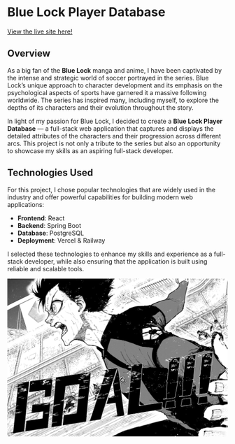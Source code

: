 # Blue Lock Player Database
[View the live site here!](https://blue-lock-player-database.vercel.app)

## Overview

As a big fan of the **Blue Lock** manga and anime, I have been captivated by the intense and strategic world of soccer portrayed in the series. Blue Lock’s unique approach to character development and its emphasis on the psychological aspects of sports have garnered it a massive following worldwide. The series has inspired many, including myself, to explore the depths of its characters and their evolution throughout the story.

In light of my passion for Blue Lock, I decided to create a **Blue Lock Player Database** — a full-stack web application that captures and displays the detailed attributes of the characters and their progression across different arcs. This project is not only a tribute to the series but also an opportunity to showcase my skills as an aspiring full-stack developer.

## Technologies Used

For this project, I chose popular technologies that are widely used in the industry and offer powerful capabilities for building modern web applications:

- **Frontend**: React
- **Backend**: Spring Boot
- **Database**: PostgreSQL
- **Deployment**: Vercel & Railway

I selected these technologies to enhance my skills and experience as a full-stack developer, while also ensuring that the application is built using reliable and scalable tools.

<img src="isagi.jpg">

